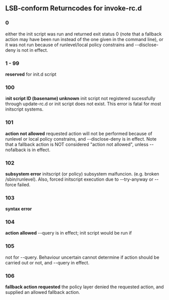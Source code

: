 
## LSB-conform Returncodes for invoke-rc.d

### 0
either the init script was run and returned exit status 0 (note
that a fallback action may have been run instead of the one given
in the command line), or it was not run because of runlevel/local
policy constrains and --disclose-deny is not in effect.

### 1 - 99
**reserved** for init.d script
 
### 100
i**nit script ID (basename) unknown**
init script not registered sucessfully through 
update-rc.d or init script does not exist.
This error is fatal for most initscript systems.

### 101
**action not allowed**
requested action will not be performed because of 
runlevel or local policy constrains, and 
--disclose-deny is in effect. Note that a fallback
action is NOT considered "action not allowed",
unless --nofalback is in effect.

### 102
**subsystem error**
initscript (or policy) subsystem malfuncion.
(e.g. broken /sbin/runlevel).
Also, forced initscript execution due to 
--try-anyway or --force failed.

### 103
**syntax error**

### 104
**action allowed**
--query is in effect; init script would be run if

### 105
not for --query.
Behaviour uncertain
cannot determine if action should be carried out or 
not, and --query in effect.

### 106
**fallback action requested**
the policy layer denied the requested action, and
supplied an allowed fallback action.
